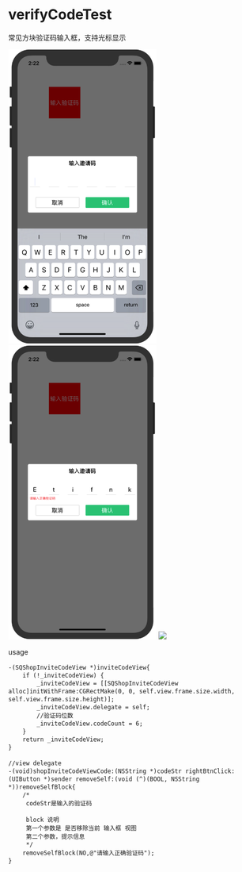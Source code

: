 # verifyCodeTest
常见方块验证码输入框，支持光标显示

<img src = "https://github.com/BlackStarLang/verifyCodeTest/blob/master/1.png" width = 300> <img src = "https://github.com/BlackStarLang/verifyCodeTest/blob/master/2.png" width = 300> 
<img src = "https://github.com/BlackStarLang/verifyCodeTest/blob/master/3.gif" width = 300>

usage
```
-(SQShopInviteCodeView *)inviteCodeView{
    if (!_inviteCodeView) {
        _inviteCodeView = [[SQShopInviteCodeView alloc]initWithFrame:CGRectMake(0, 0, self.view.frame.size.width, self.view.frame.size.height)];
        _inviteCodeView.delegate = self;
        //验证码位数
        _inviteCodeView.codeCount = 6;
    }
    return _inviteCodeView;
}

//view delegate
-(void)shopInviteCodeViewCode:(NSString *)codeStr rightBtnClick:(UIButton *)sender removeSelf:(void (^)(BOOL, NSString *))removeSelfBlock{
    /*
     codeStr是输入的验证码
    
     block 说明
     第一个参数是 是否移除当前 输入框 视图
     第二个参数，提示信息
     */
    removeSelfBlock(NO,@"请输入正确验证码");
}
```
